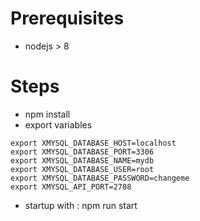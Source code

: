 # Prerequisites
- nodejs > 8

# Steps

- npm install
- export variables

```
export XMYSQL_DATABASE_HOST=localhost
export XMYSQL_DATABASE_PORT=3306
export XMYSQL_DATABASE_NAME=mydb
export XMYSQL_DATABASE_USER=root
export XMYSQL_DATABASE_PASSWORD=changeme
export XMYSQL_API_PORT=2708
```

- startup with : npm run start

